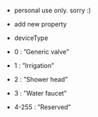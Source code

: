 - personal use only. sorry :)

- add new property
 - deviceType 
  - 0 : ”Generic valve”
  - 1 : ”Irrigation”
  - 2 : ”Shower head”
  - 3 : ”Water faucet”
  - 4-255 : ”Reserved”
